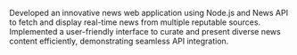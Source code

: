 Developed an innovative news web application using Node.js and News API to fetch and display real-time news from multiple reputable sources. Implemented a user-friendly interface to curate and present diverse news content efficiently, demonstrating seamless API integration.
